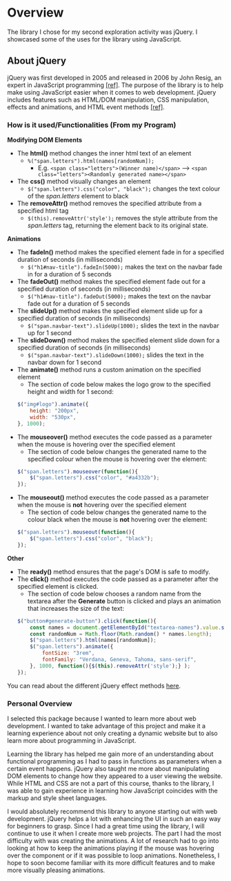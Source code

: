# Overview
The library I chose for my second exploration activity was jQuery. I showcased some of the uses for the library using JavaScript.

## About jQuery
jQuery was first developed in 2005 and released in 2006 by John Resig, an expert in JavaScript programming [[ref]](https://blog.logrocket.com/the-history-and-legacy-of-jquery/). The purpose of the library is to help make using JavaScript easier when it comes to web development. jQuery includes features such as HTML/DOM manipulation, CSS manipulation, effects and animations, and HTML event methods [[ref]](https://www.w3schools.com/jquery/jquery_intro.asp).

### How is it used/Functionalities (From my Program)
**Modifying DOM Elements**
- The **html()** method changes the inner html text of an element
    - `%("span.letters").html(names[randomNum]);`
        - E.g. `<span class="letters">(Winner name)</span>` --> `<span class="letters"><Randomly generated name></span>`
- The **css()** method visually changes an element
    - `$("span.letters").css("color", "black");` changes the text colour of the _span.letters_ element to black
- The **removeAttr()** method removes the specified attribute from a specified html tag
    - `$(this).removeAttr('style');` removes the style attribute from the _span.letters_ tag, returning the element back to its original state.


**Animations**
- The **fadeIn()** method makes the specified element fade in for a specified duration of seconds (in milliseconds)
    - `$("h1#nav-title").fadeIn(5000);` makes the text on the navbar fade in for a duration of 5 seconds
- The **fadeOut()** method makes the specified element fade out for a specified duration of seconds (in milliseconds)
    - `$("h1#nav-title").fadeOut(5000);` makes the text on the navbar fade out for a duration of 5 seconds
- The **slideUp()** method makes the specified element slide up for a specified duration of seconds (in milliseconds)
    - `$("span.navbar-text").slideUp(1000);` slides the text in the navbar up for 1 second
- The **slideDown()** method makes the specified element slide down for a specified duration of seconds (in milliseconds)
    - `$("span.navbar-text").slideDown(1000);` slides the text in the navbar down for 1 second
- The **animate()** method runs a custom animation on the specified element
    - The section of code below makes the logo grow to the specified height and width for 1 second:
    ```javascript
    $("img#logo").animate({
        height: "200px",
        width: "530px",
    }, 1000);
    ```
- The **mouseover()** method executes the code passed as a parameter when the mouse is hovering over the specified element
    - The section of code below changes the generated name to the specified colour when the mouse is hovering over the element:
    ```javascript
    $("span.letters").mouseover(function(){
        $("span.letters").css("color", "#a4332b");
    });
    ```
- The **mouseout()** method executes the code passed as a parameter when the mouse is **not** hovering over the specified element
    - The section of code below changes the generated name to the colour black when the mouse is **not** hovering over the element:
    ```javascript
    $("span.letters").mouseout(function(){
        $("span.letters").css("color", "black");
    });
    ```

**Other**
- The **ready()** method ensures that the page's DOM is safe to modify.
- The **click()** method executes the code passed as a parameter after the specified element is clicked.
    - The section of code below chooses a random name from the textarea after the **Generate** button is clicked and plays an animation that increases the size of the text:
    ```javascript
    $("button#generate-button").click(function(){
        const names = document.getElementById("textarea-names").value.split("\n");
        const randomNum = Math.floor(Math.random() * names.length);
        $("span.letters").html(names[randomNum]);
        $("span.letters").animate({
            fontSize: "3rem",
            fontFamily: "Verdana, Geneva, Tahoma, sans-serif",
        }, 1000, function(){$(this).removeAttr('style');} );
    });
    ```

You can read about the different jQuery effect methods [here](https://www.w3schools.com/jquery/jquery_ref_effects.asp).

### Personal Overview
I selected this package because I wanted to learn more about web development. I wanted to take advantage of this project and make it a learning experience about not only creating a dynamic website but to also learn more about programming in JavaScript. 

Learning the library has helped me gain more of an understanding about functional programming as I had to pass in functions as parameters when a certain event happens. jQuery also taught me more about manipulating DOM elements to change how they appeared to a user viewing the website. While HTML and CSS are not a part of this course, thanks to the library, I was able to gain experience in learning how JavaScript coincides with the markup and style sheet languages.

I would absolutely recommend this library to anyone starting out with web development. jQuery helps a lot with enhancing the UI in such an easy way for beginners to grasp. Since I had a great time using the library, I will continue to use it when I create more web projects. The part I had the most difficulty with was creating the animations. A lot of research had to go into looking at how to keep the animations playing if the mouse was hovering over the component or if it was possible to loop animations. Nonetheless, I hope to soon become familiar with its more difficult features and to make more visually pleasing animations.
